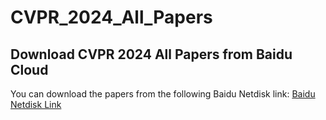# CVPR_2024_All_Papers

## Download CVPR 2024 All Papers from Baidu Cloud

You can download the papers from the following Baidu Netdisk link:
[Baidu Netdisk Link](https://pan.baidu.com/s/17aGx2ieZxtW-ceovh87mFg?pwd=1204)